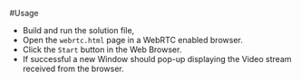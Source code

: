 ﻿#Usage

 - Build and run the solution file,
 - Open the `webrtc.html` page in a WebRTC enabled browser.
 - Click the `Start` button in the Web Browser.
 - If successful a new Window should pop-up displaying the Video stream received from the browser.